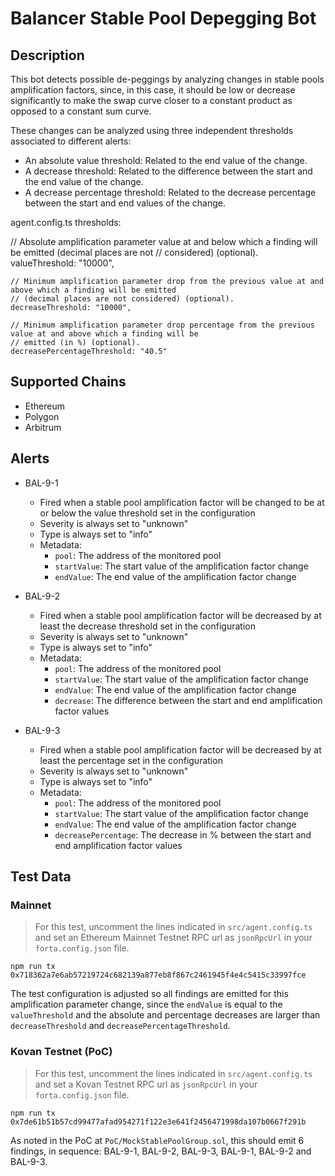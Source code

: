 # Balancer Stable Pool Depegging Bot

## Description

This bot detects possible de-peggings by analyzing changes in stable pools amplification factors, since, in this case,
it should be low or decrease significantly to make the swap curve closer to a constant product as opposed to a constant
sum curve.

These changes can be analyzed using three independent thresholds associated to different alerts:

- An absolute value threshold: Related to the end value of the change.
- A decrease threshold: Related to the difference between the start and the end value of the change.
- A decrease percentage threshold: Related to the decrease percentage between the start and end values of the change.

agent.config.ts thresholds:

// Absolute amplification parameter value at and below which a finding will be emitted (decimal places are not
// considered) (optional).
valueThreshold: "10000",

    // Minimum amplification parameter drop from the previous value at and above which a finding will be emitted
    // (decimal places are not considered) (optional).
    decreaseThreshold: "10000",

    // Minimum amplification parameter drop percentage from the previous value at and above which a finding will be
    // emitted (in %) (optional).
    decreasePercentageThreshold: "40.5"

## Supported Chains

- Ethereum
- Polygon
- Arbitrum

## Alerts

- BAL-9-1

  - Fired when a stable pool amplification factor will be changed to be at or below the value threshold set in the configuration
  - Severity is always set to "unknown"
  - Type is always set to "info"
  - Metadata:
    - `pool`: The address of the monitored pool
    - `startValue`: The start value of the amplification factor change
    - `endValue`: The end value of the amplification factor change

- BAL-9-2

  - Fired when a stable pool amplification factor will be decreased by at least the decrease threshold set in the configuration
  - Severity is always set to "unknown"
  - Type is always set to "info"
  - Metadata:
    - `pool`: The address of the monitored pool
    - `startValue`: The start value of the amplification factor change
    - `endValue`: The end value of the amplification factor change
    - `decrease`: The difference between the start and end amplification factor values

- BAL-9-3
  - Fired when a stable pool amplification factor will be decreased by at least the percentage set in the configuration
  - Severity is always set to "unknown"
  - Type is always set to "info"
  - Metadata:
    - `pool`: The address of the monitored pool
    - `startValue`: The start value of the amplification factor change
    - `endValue`: The end value of the amplification factor change
    - `decreasePercentage`: The decrease in % between the start and end amplification factor values

## Test Data

### Mainnet

> For this test, uncomment the lines indicated in `src/agent.config.ts` and set an Ethereum Mainnet Testnet RPC url as
> `jsonRpcUrl` in your `forta.config.json` file.

```
npm run tx 0x718362a7e6ab57219724c682139a877eb8f867c2461945f4e4c5415c33997fce
```

The test configuration is adjusted so all findings are emitted for this amplification parameter change, since the
`endValue` is equal to the `valueThreshold` and the absolute and percentage decreases are larger than
`decreaseThreshold` and `decreasePercentageThreshold`.

### Kovan Testnet (PoC)

> For this test, uncomment the lines indicated in `src/agent.config.ts` and set a Kovan Testnet RPC url as `jsonRpcUrl`
> in your `forta.config.json` file.

```
npm run tx 0x7de61b51b57cd99477afad954271f122e3e641f2456471998da107b0667f291b
```

As noted in the PoC at `PoC/MockStablePoolGroup.sol`, this should emit 6 findings, in sequence: BAL-9-1, BAL-9-2,
BAL-9-3, BAL-9-1, BAL-9-2 and BAL-9-3.
